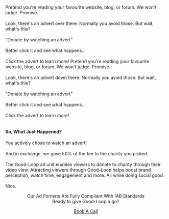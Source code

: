 <!-- Cheap Vertical Space -->
<div class="white-bg" style="height:2em;">
</div>
<!-- End of Cheap Vertical Space -->
<div class="row">
            <div class="col-md-3 offset-md-3">
                <!-- Desktops/Laptops see this text -->
                <span class="gl-font-3 justified font-20px d-none d-sm-block d-md-block">
                    Pretend you're reading your favourite website, blog, or forum. We won't judge. Promise.
                    <br>
                    <br>
                    Look, there's an advert over there. Normally you avoid those. <span class="red-font emphasis">But wait, what's this?</span>
                    <br>
                    <br>
                    "Donate by watching an advert"
                    <br>
                    <br>
                    Better click it and see what happens...
                    <br>
                    <br>
                    <span class="emphasis">Click the advert to learn more!</span>
                </span>
                <!-- End of Desktop/Laptop Text -->
                <!-- Mobile Devices See This text -->
                <span class="gl-font-3 justified font-20px d-none d-block d-sm-none d-md-none">
                    Pretend you're reading your favourite website, blog, or forum. We won't judge. Promise.
                    <br>
                    <br>
                    Look, there's an advert down there. Normally you avoid those. <span class="red-font emphasis">But wait, what's this?</span>
                    <br>
                    <br>
                    "Donate by watching an advert"
                    <br>
                    <br>
                    Better click it and see what happens...
                    <br>
                    <br>
                    <span class="emphasis">Click the advert to learn more!</span>
                </span>
                <!-- End of Mobile Devices text -->
                <div class="row">
                    <div class="col-md-12 fit-width appear-after-click" id="appear-after-click">
                        <!-- Cheap Vertical Space -->
                        <div class="white-bg" style="height:1em;">
                        </div>
                        <!-- End of Cheap Vertical Space -->
                        <h4 class="gl-font-1 red-font">
                            So, What Just Happened?
                        </h4>
                        <span class="gl-font-3 justified font-20px">
                            You actively chose to watch an advert!
                            <br>
                            <br>
                            And in exchange, we gave 50% of the fee to the charity you picked.
                            <br>
                            <br>
                            The Good-Loop ad unit enables viewers to donate to charity through their video view. Attracting viewers through Good-Loop helps boost   brand perception, watch time, engagement and more. All while doing social good.   
                            <br>
                            <br>
                            Nice.
                        </span>
                    </div>
                </div>
            </div>
        </div>
        <!-- Desktop version of the ad.  It is persistent after closing the lightbox -->
        <div class="col-md-3">
            <div class="row">
                <div class="col-md-12 d-none d-sm-block d-md-block">
                    <center>
                        <div class='goodloopad' id="goodloopad" data-format="medium-rectangle" data-mobile-format="medium-rectangle"></div>
                        <script src='//as.good-loop.com/unit.js?gl.variant=brand-funded' async></script>
                    <center>
                </div>
            </div>
            <!-- End of the Desktop Version of the Ad. -->
            <!-- Mobile Version of the Ad.  It disappears after being clicked -->
            <div class="row">
                <div class="col-md-12 d-none d-none d-block d-sm-none d-md-none">
                    <center>
                        <div class='goodloopad' id="goodloopad-mobile" data-format="medium-rectangle" data-mobile-format="medium-rectangle"></div>
                        <script src='//as.good-loop.com/unit.js?gl.variant=brand-funded' async></script>
                    <center>
                </div>
            </div>
            <!-- End of the mobile version of the ad. -->
            <!-- Cheap Vertical Space -->
            <div class="white-bg" style="height:1em;">
            </div>
            <!-- End of Cheap Vertical Space -->
            <div class="row">
                <div class="col-md-12 fit-width">
                    <center>
                        <span class="headliner-text gl-font-1">
                            Our Ad Formats Are Fully Compliant With IAB Standards
                        </span>
                    </center>
                </div>
            </div>
        <div class="row">
            <div class="col-md-12 fit-width">
                <center>
                    <span class="red-font gl-font-2 headliner-text">
                        Ready to give Good-Loop a go?
                    </span>
                </center>
            </div>
        </div>
        <!-- Cheap Vertical Space -->
        <div class="white-bg" style="height:1em;">
        </div>
        <!-- End of Cheap Vertical Space -->
        <div class="row">
            <div class="col-md-12 fit-width">
                <center>
                    <a class="gl-button-link nav-link gl-font-1 constrained-width-button" href="book-a-call.html" target="_blank">Book A Call</a>
                </center>
            </div>
        </div>
    </div>